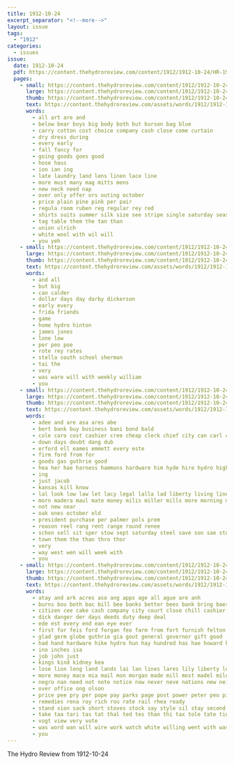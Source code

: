 ```yaml
---
title: 1912-10-24
excerpt_separator: "<!--more-->"
layout: issue
tags:
  - "1912"
categories:
  - issues
issue:
  date: 1912-10-24
  pdf: https://content.thehydroreview.com/content/1912/1912-10-24/HR-1912-10-24.pdf
  pages:
    - small: https://content.thehydroreview.com/content/1912/1912-10-24/small/HR-1912-10-24-01.jpg
      large: https://content.thehydroreview.com/content/1912/1912-10-24/large/HR-1912-10-24-01.jpg
      thumb: https://content.thehydroreview.com/content/1912/1912-10-24/thumbnails/HR-1912-10-24-01.jpg
      text: https://content.thehydroreview.com/assets/words/1912/1912-10-24/HR-1912-10-24-01.txt
      words:
        - all art are and
        - below bear boys big body both but burson bag blue
        - carry cotton cost choice company cash close come curtain
        - dry dress during
        - every early
        - fall fancy for
        - going goods goes good
        - hose haus
        - ion ian ing
        - late laundry land lens linen lace line
        - more must many mag mitts mens
        - new neck need nap
        - over only offer ors outing october
        - price plain pine pink per pair
        - regula room ruben reg regular rey red
        - shirts suits summer silk size see stripe single saturday season swiss small swe sell state solow stock sale
        - tag table them the tan than
        - union ulrich
        - white wool with wil will
        - you yeh
    - small: https://content.thehydroreview.com/content/1912/1912-10-24/small/HR-1912-10-24-02.jpg
      large: https://content.thehydroreview.com/content/1912/1912-10-24/large/HR-1912-10-24-02.jpg
      thumb: https://content.thehydroreview.com/content/1912/1912-10-24/thumbnails/HR-1912-10-24-02.jpg
      text: https://content.thehydroreview.com/assets/words/1912/1912-10-24/HR-1912-10-24-02.txt
      words:
        - and all
        - but big
        - can calder
        - dollar days day darby dickerson
        - early every
        - frida friends
        - game
        - home hydro hinton
        - james jones
        - lone low
        - per peo poe
        - rote rey rates
        - stella south school sherman
        - tai the
        - very
        - was ware will with weekly william
        - you
    - small: https://content.thehydroreview.com/content/1912/1912-10-24/small/HR-1912-10-24-03.jpg
      large: https://content.thehydroreview.com/content/1912/1912-10-24/large/HR-1912-10-24-03.jpg
      thumb: https://content.thehydroreview.com/content/1912/1912-10-24/thumbnails/HR-1912-10-24-03.jpg
      text: https://content.thehydroreview.com/assets/words/1912/1912-10-24/HR-1912-10-24-03.txt
      words:
        - adee and are asa ares abe
        - bert bank buy business bani bond bald
        - cole caro cost cashier cree cheap clerk chief city can carl courts cast
        - down days doubt dang dub
        - erford ell eames emmett every este
        - firm ford from for
        - goods gas guthrie good
        - hea her hae harness hammons hardware him hyde hire hydro high
        - ing
        - just jacob
        - kansas kill know
        - lal look low law let lacy legal lalla lad liberty living line lines last
        - morn madera maul mate money milis miller mills more morning monday mexico market
        - not new near
        - oak ones october old
        - president purchase per palmer pols prem
        - reason reel rang rent range round renee
        - schon sell sit sper stow sept saturday steel save son sae stock
        - town them the than thro thor
        - very
        - way west wen will week with
        - you
    - small: https://content.thehydroreview.com/content/1912/1912-10-24/small/HR-1912-10-24-04.jpg
      large: https://content.thehydroreview.com/content/1912/1912-10-24/large/HR-1912-10-24-04.jpg
      thumb: https://content.thehydroreview.com/content/1912/1912-10-24/thumbnails/HR-1912-10-24-04.jpg
      text: https://content.thehydroreview.com/assets/words/1912/1912-10-24/HR-1912-10-24-04.txt
      words:
        - atay and ark acres aso ang apps age all ague are anh
        - burns bou both bac bill bee banks better bees bank bring baer bin best big blood back bis blint but
        - citizen cee cake cash company city court close chill cashier collins clerk can calland car county chia cruce come cases cure
        - dick danger der days deeds duty deep deal
        - ede est every end ean eye ever
        - first for feis ford forgan feo farm from fort furnish felton face fix fever far fatal fea
        - glad germ globe guthrie gia gout general governor gift good
        - had hand hardware hike hydro hun hay hundred has hae howard her hop hus hoth haven hai
        - ino inches isa
        - job john just
        - kings kind kidney kea
        - lose lion long land lands lai lan lines lares lily liberty lot lush lie les lam leazenby
        - more money mace mia mail mon morgan made mill most madel mild mone mee
        - negro nan need not note notice now never neve nations new nei
        - over office ong olson
        - price pee pry per pope pay parks page post power peter peo piles people person papas pleasant pro paar pump poor
        - remedies rena roy rich rou rate rail rhea ready
        - stand sion sack short stoves stock say style sil stay second sit sue south saving sick sees sey service state standing six sing sha safe she smith styles speedy
        - take taa tari tas tat thal ted tes than thi tax tole tate tin ten talk the
        - vogt view very vote
        - was word wan will wire work watch white willing went with waste wind worlds wied
        - you
---
```


The Hydro Review from 1912-10-24

<!--more-->

